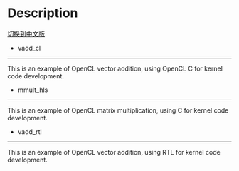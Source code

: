 
# Description  

[切换到中文版](./README_CN.md)

* vadd_cl  
---------------------
This is an example of OpenCL vector addition, using OpenCL C for kernel code development.
* mmult_hls  
----------------------
This is an example of OpenCL matrix multiplication, using C for kernel code development.
* vadd_rtl  
----------------------
This is an example of OpenCL vector addition, using RTL for kernel code development.


